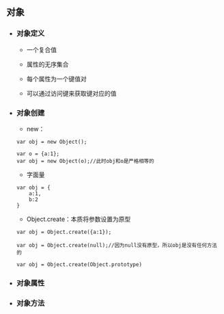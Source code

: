 ## 对象

* ### 对象定义

  * 一个复合值

  * 属性的无序集合

  * 每个属性为一个键值对

  * 可以通过访问键来获取键对应的值
* ### 对象创建

  * new：

  ```
  var obj = new Object();

  var o = {a:1};
  var obj = new Object(o);//此时obj和o是严格相等的
  ```

  * 字面量

  ```
  var obj = {
      a:1,
      b:2
  }
  ```

  * Object.create：本质将参数设置为原型

  ```
  var obj = Object.create({a:1});

  var obj = Object.create(null);//因为null没有原型，所以obj是没有任何方法的

  var obj = Object.create(Object.prototype)
  ```
* ### 对象属性
* ### 对象方法



